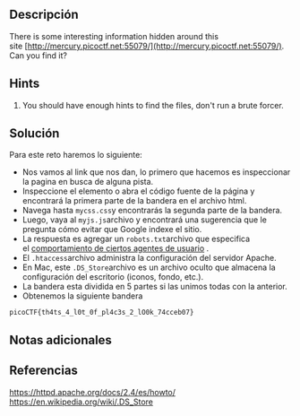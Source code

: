 ## **Descripción**
There is some interesting information hidden around this site [http://mercury.picoctf.net:55079/](http://mercury.picoctf.net:55079/). Can you find it?
## Hints
1. You should have enough hints to find the files, don't run a brute forcer.
## **Solución** 
Para este reto haremos lo siguiente:
- Nos vamos al link que nos dan, lo primero que hacemos es inspeccionar la pagina en busca de alguna pista.
- Inspeccione el elemento o abra el código fuente de la página y encontrará la primera parte de la bandera en el archivo html.
- Navega hasta `mycss.css`y encontrarás la segunda parte de la bandera.
- Luego, vaya al `myjs.js`archivo y encontrará una sugerencia que le pregunta cómo evitar que Google indexe el sitio.
- La respuesta es agregar un `robots.txt`archivo que especifica el [comportamiento de ciertos agentes de usuario](https://moz.com/learn/seo/robotstxt) .
- El `.htaccess`archivo administra la configuración del servidor Apache.
- En Mac, este `.DS_Store`archivo es un archivo oculto que almacena la configuración del escritorio (iconos, fondo, etc.).
- La bandera esta dividida en 5 partes si las unimos todas con la anterior.
- Obtenemos la siguiente bandera

```
picoCTF{th4ts_4_l0t_0f_pl4c3s_2_lO0k_74cceb07}

```

## **Notas adicionales**

## **Referencias**
https://httpd.apache.org/docs/2.4/es/howto/
https://en.wikipedia.org/wiki/.DS_Store
